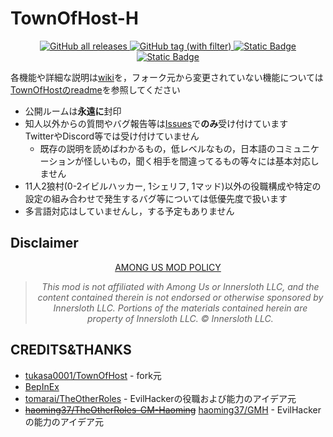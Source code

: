 # TownOfHost-H

<!-- markdownlint-disable MD033 -->
<div align="center">
<a href="#">
<img alt="GitHub all releases" src="https://img.shields.io/github/downloads/Hyz-sui/TownOfHost-H/total?style=for-the-badge&logo=github&logoColor=%23d35bff&labelColor=%23000&color=%23181818">
</a>
<a href="https://github.com/Hyz-sui/TownOfHost-H/releases/latest">
<img alt="GitHub tag (with filter)" src="https://img.shields.io/github/v/tag/Hyz-sui/TownOfHost-H?style=for-the-badge&logo=github&logoColor=%2366cdaa&label=latest&labelColor=%23000&color=%23181818">
</a>
<a href="https://github.com/Hyz-sui/TownOfHost-H/wiki">
<img alt="Static Badge" src="https://img.shields.io/badge/Wiki-%23000?style=for-the-badge&logo=github&logoColor=%23ff9">
</a>
<a href="https://bsky.app/profile/did:plc:plvfzwfp73ezywxils6e6u2n">
<img alt="Static Badge" src="https://img.shields.io/badge/Bluesky-%23000?style=for-the-badge&logo=bluesky&logoColor=%230285ff">
</a>
</div>
<!-- markdownlint-enable MD033 -->

各機能や詳細な説明は[wiki](https://github.com/Hyz-sui/TownOfHost-H/wiki)を，フォーク元から変更されていない機能については[TownOfHostのreadme](https://github.com/tukasa0001/TownOfHost/blob/main/README.md#town-of-host)を参照してください

- 公開ルームは**永遠に**封印
- 知人以外からの質問やバグ報告等は[Issues](https://github.com/Hyz-sui/TownOfHost-H/issues/new)で**のみ**受け付けています  
  TwitterやDiscord等では受け付けていません
  - 既存の説明を読めばわかるもの，低レベルなもの，日本語のコミュニケーションが怪しいもの，聞く相手を間違ってるもの等々には基本対応しません
- 11人2狼村(0-2イビルハッカー, 1シェリフ, 1マッド)以外の役職構成や特定の設定の組み合わせで発生するバグ等については低優先度で扱います
- 多言語対応はしていませんし，する予定もありません

## Disclaimer

<!-- markdownlint-disable MD033 -->
<div align="center">
<a href="https://www.innersloth.com/among-us-mod-policy/">AMONG US MOD POLICY</a>
<blockquote>
<i>This mod is not affiliated with Among Us or Innersloth LLC, and the content contained therein is not endorsed or otherwise sponsored by Innersloth LLC. Portions of the materials contained herein are property of Innersloth LLC. © Innersloth LLC.</i>
</blockquote>
</div>
<!-- markdownlint-enable MD033 -->

## CREDITS&THANKS

- [tukasa0001/TownOfHost](https://github.com/tukasa0001/TownOfHost) - fork元
- [BepInEx](https://github.com/BepInEx)
- [tomarai/TheOtherRoles](https://github.com/tomarai/TheOtherRoles/tree/dev-v3.4.x) - EvilHackerの役職および能力のアイデア元
- [~~haoming37/TheOtherRoles-GM-Haoming~~](https://github.com/haoming37/TheOtherRoles-GM-Haoming) [haoming37/GMH](https://github.com/haoming37/GMH) - EvilHackerの能力のアイデア元
